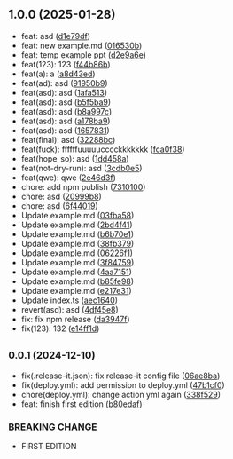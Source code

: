 

## 1.0.0 (2025-01-28)

* feat: asd ([d1e79df](https://github.com/SoppyLzz/slidev-theme-cqupt/commit/d1e79df))
* feat: new example.md ([016530b](https://github.com/SoppyLzz/slidev-theme-cqupt/commit/016530b))
* feat: temp example ppt ([d2e9a6e](https://github.com/SoppyLzz/slidev-theme-cqupt/commit/d2e9a6e))
* feat(123): 123 ([f44b86b](https://github.com/SoppyLzz/slidev-theme-cqupt/commit/f44b86b))
* feat(a): a ([a8d43ed](https://github.com/SoppyLzz/slidev-theme-cqupt/commit/a8d43ed))
* feat(ad): asd ([91950b9](https://github.com/SoppyLzz/slidev-theme-cqupt/commit/91950b9))
* feat(asd): asd ([1afa513](https://github.com/SoppyLzz/slidev-theme-cqupt/commit/1afa513))
* feat(asd): asd ([b5f5ba9](https://github.com/SoppyLzz/slidev-theme-cqupt/commit/b5f5ba9))
* feat(asd): asd ([b8a997c](https://github.com/SoppyLzz/slidev-theme-cqupt/commit/b8a997c))
* feat(asd): asd ([a178ba9](https://github.com/SoppyLzz/slidev-theme-cqupt/commit/a178ba9))
* feat(asd): asd ([1657831](https://github.com/SoppyLzz/slidev-theme-cqupt/commit/1657831))
* feat(final): asd ([32288bc](https://github.com/SoppyLzz/slidev-theme-cqupt/commit/32288bc))
* feat(fuck): ffffffuuuuucccckkkkkkk ([fca0f38](https://github.com/SoppyLzz/slidev-theme-cqupt/commit/fca0f38))
* feat(hope_so): asd ([1dd458a](https://github.com/SoppyLzz/slidev-theme-cqupt/commit/1dd458a))
* feat(not-dry-run): asd ([3cdb0e5](https://github.com/SoppyLzz/slidev-theme-cqupt/commit/3cdb0e5))
* feat(qwe): qwe ([2e46d3f](https://github.com/SoppyLzz/slidev-theme-cqupt/commit/2e46d3f))
* chore: add npm publish ([7310100](https://github.com/SoppyLzz/slidev-theme-cqupt/commit/7310100))
* chore: asd ([20999b8](https://github.com/SoppyLzz/slidev-theme-cqupt/commit/20999b8))
* chore: asd ([6f44019](https://github.com/SoppyLzz/slidev-theme-cqupt/commit/6f44019))
* Update example.md ([03fba58](https://github.com/SoppyLzz/slidev-theme-cqupt/commit/03fba58))
* Update example.md ([2bd4f41](https://github.com/SoppyLzz/slidev-theme-cqupt/commit/2bd4f41))
* Update example.md ([b6b70e1](https://github.com/SoppyLzz/slidev-theme-cqupt/commit/b6b70e1))
* Update example.md ([38fb379](https://github.com/SoppyLzz/slidev-theme-cqupt/commit/38fb379))
* Update example.md ([06226f1](https://github.com/SoppyLzz/slidev-theme-cqupt/commit/06226f1))
* Update example.md ([3f84759](https://github.com/SoppyLzz/slidev-theme-cqupt/commit/3f84759))
* Update example.md ([4aa7151](https://github.com/SoppyLzz/slidev-theme-cqupt/commit/4aa7151))
* Update example.md ([b85fe98](https://github.com/SoppyLzz/slidev-theme-cqupt/commit/b85fe98))
* Update example.md ([e217e31](https://github.com/SoppyLzz/slidev-theme-cqupt/commit/e217e31))
* Update index.ts ([aec1640](https://github.com/SoppyLzz/slidev-theme-cqupt/commit/aec1640))
* revert(asd): asd ([4df45e8](https://github.com/SoppyLzz/slidev-theme-cqupt/commit/4df45e8))
* fix: fix npm release ([da3947f](https://github.com/SoppyLzz/slidev-theme-cqupt/commit/da3947f))
* fix(123): 132 ([e14ff1d](https://github.com/SoppyLzz/slidev-theme-cqupt/commit/e14ff1d))

## <small>0.0.1 (2024-12-10)</small>

* fix(.release-it.json): fix release-it config file ([06ae8ba](https://github.com/SoppyLzz/slidev-theme-cqupt/commit/06ae8ba))
* fix(deploy.yml): add permission to deploy.yml ([47b1cf0](https://github.com/SoppyLzz/slidev-theme-cqupt/commit/47b1cf0))
* chore(deploy.yml): change action yml again ([338f529](https://github.com/SoppyLzz/slidev-theme-cqupt/commit/338f529))
* feat: finish first edition ([b80edaf](https://github.com/SoppyLzz/slidev-theme-cqupt/commit/b80edaf))


### BREAKING CHANGE

* FIRST EDITION
